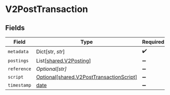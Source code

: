 # V2PostTransaction


## Fields

| Field                                                                                      | Type                                                                                       | Required                                                                                   | Description                                                                                | Example                                                                                    |
| ------------------------------------------------------------------------------------------ | ------------------------------------------------------------------------------------------ | ------------------------------------------------------------------------------------------ | ------------------------------------------------------------------------------------------ | ------------------------------------------------------------------------------------------ |
| `metadata`                                                                                 | Dict[str, *str*]                                                                           | :heavy_check_mark:                                                                         | N/A                                                                                        | {"admin":"true"}                                                                           |
| `postings`                                                                                 | List[[shared.V2Posting](../../models/shared/v2posting.md)]                                 | :heavy_minus_sign:                                                                         | N/A                                                                                        |                                                                                            |
| `reference`                                                                                | *Optional[str]*                                                                            | :heavy_minus_sign:                                                                         | N/A                                                                                        | ref:001                                                                                    |
| `script`                                                                                   | [Optional[shared.V2PostTransactionScript]](../../models/shared/v2posttransactionscript.md) | :heavy_minus_sign:                                                                         | N/A                                                                                        |                                                                                            |
| `timestamp`                                                                                | [date](https://docs.python.org/3/library/datetime.html#date-objects)                       | :heavy_minus_sign:                                                                         | N/A                                                                                        |                                                                                            |